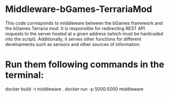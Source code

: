 # Middleware-bGames-TerrariaMod
This code corresponds to middleware between the bGames framework and the bGames Terraria mod. It is responsible for redirecting REST API requests to the server hosted at a given address (which must be hardcoded into the script). Additionally, it serves other functions for different developments such as sensors and other sources of information.

# Run them following commands in the terminal:
 docker build -t middleware .
 docker run -p 5000:5000 middleware
